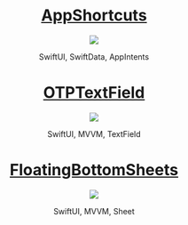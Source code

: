 # <div align="center">[AppShortcuts](https://github.com/munsangu/SwiftUI/tree/master/AppShortcuts)</div>
<p align="center"><img src="https://github.com/user-attachments/assets/0b19fd11-322b-4844-a3d0-f52f72af1fb0"></p>
<div align="center">
SwiftUI, SwiftData, AppIntents
</div>

# <div align="center">[OTPTextField](https://github.com/munsangu/SwiftUI/tree/master/OTPTextField)</div>
<p align="center"><img src="https://github.com/user-attachments/assets/4305edfb-64c1-49e2-9f0a-3d788fd2f8b0"></p>
<div align="center">
SwiftUI, MVVM, TextField
</div>

# <div align="center">[FloatingBottomSheets](https://github.com/munsangu/SwiftUI/tree/master/FloatingBottomSheets)</div>
<p align="center"><img src="https://github.com/user-attachments/assets/fc7e4557-5bbe-48d6-b452-d94722b7ff9f"></p>
<div align="center">
SwiftUI, MVVM, Sheet
</div>
